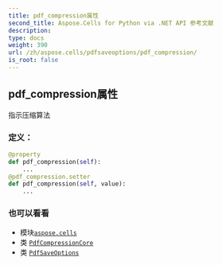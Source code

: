 ```yaml
---
title: pdf_compression属性
second_title: Aspose.Cells for Python via .NET API 参考文献
description:
type: docs
weight: 390
url: /zh/aspose.cells/pdfsaveoptions/pdf_compression/
is_root: false
---
```

## pdf_compression属性

指示压缩算法
### 定义：
```python
@property
def pdf_compression(self):
    ...
@pdf_compression.setter
def pdf_compression(self, value):
    ...
```

### 也可以看看
* 模块[`aspose.cells`](../../)
* 类 [`PdfCompressionCore`](/cells/python-net/zh/aspose.cells.rendering/pdfcompressioncore)
* 类 [`PdfSaveOptions`](/cells/python-net/zh/aspose.cells/pdfsaveoptions)
